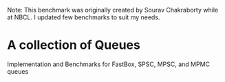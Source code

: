 Note: This benchmark was originally created by Sourav Chakraborty while at NBCL. I updated few benchmarks to suit my needs. 

# A collection of Queues

Implementation and Benchmarks for FastBox, SPSC, MPSC, and MPMC queues
